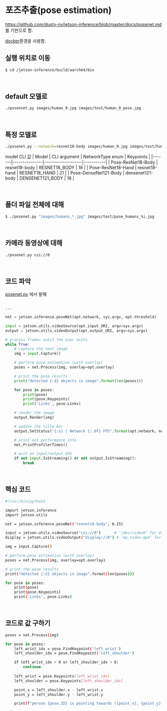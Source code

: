 
# 포즈추출(pose estimation)

https://github.com/dusty-nv/jetson-inference/blob/master/docs/posenet.md 를 기반으로 함.

[docker](jetson_inference/setup_by_docker.md)환경을 사용함.

## 실행 위치로 이동
```bash
$ cd /jetson-inference/build/aarch64/bin
```

<br>

## default 모델로

```bash
./posenset.py images/human_9.jpg images/test/human_9_pose.jpg
```

<br>

## 특정 모델로

```bash
./posenet.py --network=resnet18-body images/human_9.jpg images/test/human_9_pose.jpg
```

model CLI 값
| Model	| CLI argument	| NetworkType enum	| Keypoints |
|-------|---------------|-------------------|-----------|
| Pose-ResNet18-Body	| resnet18-body	| RESNET18_BODY	| 18 | 
| Pose-ResNet18-Hand	| resnet18-hand	| RESNET18_HAND	| 21 | 
| Pose-DenseNet121-Body	| densenet121-body	| DENSENET121_BODY	| 18 |

<br>

## 폴더 파일 전체에 대해

```bash
$ ./posenet.py "images/humans_*.jpg" images/test/pose_humans_%i.jpg
```

<br>

## 카메라 동영상에 대해

```bash
./posenet.py csi://0
```

<br>


## 코드 파악

[posenet.py](execute_code/posenet.py) 에서 발췌

```python

...

net = jetson.inference.poseNet(opt.network, sys.argv, opt.threshold)

input = jetson.utils.videoSource(opt.input_URI, argv=sys.argv)
output = jetson.utils.videoOutput(opt.output_URI, argv=sys.argv)

# process frames until the user exits
while True:
    # capture the next image
    img = input.Capture()

    # perform pose estimation (with overlay)
    poses = net.Process(img, overlay=opt.overlay)

    # print the pose results
    print("detected {:d} objects in image".format(len(poses)))

    for pose in poses:
        print(pose)
        print(pose.Keypoints)
        print('Links', pose.Links)

    # render the image
    output.Render(img)

    # update the title bar
    output.SetStatus("{:s} | Network {:.0f} FPS".format(opt.network, net.GetNetworkFPS()))

    # print out performance info
    net.PrintProfilerTimes()

    # exit on input/output EOS
    if not input.IsStreaming() or not output.IsStreaming():
        break
```

<br>

## 핵심 코드

```bash
#!/usr/bin/python3

import jetson.inference
import jetson.utils

net = jetson.inference.poseNet("resnet18-body", 0.15)

input = jetson.utils.videoSource("csi://0")      # '/dev/video0' for V4L2
display = jetson.utils.videoOutput("display://0") # 'my_video.mp4' for file

img = input.Capture()

# perform pose estimation (with overlay)
poses = net.Process(img, overlay=opt.overlay)

# print the pose results
print("detected {:d} objects in image".format(len(poses)))

for pose in poses:
    print(pose)
    print(pose.Keypoints)
    print('Links', pose.Links)

```

<br>



## 코드로 값 구하기

```bash
poses = net.Process(img)

for pose in poses:
    left_wrist_idx = pose.FindKeypoint('left_wrist')
    left_shoulder_idx = pose.FindKeypoint('left_shoulder')

    if left_wrist_idx < 0 or left_shoulder_idx < 0:
        continue
	
    left_wrist = pose.Keypoints[left_wrist_idx]
    left_shoulder = pose.Keypoints[left_shoulder_idx]

    point_x = left_shoulder.x - left_wrist.x
    point_y = left_shoulder.y - left_wrist.y

    print(f"person {pose.ID} is pointing towards ({point_x}, {point_y})")
```

<br>
